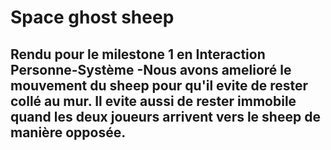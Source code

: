 # Space ghost sheep

Rendu pour le milestone 1 en Interaction Personne-Système
-Nous avons amelioré le mouvement du sheep pour qu'il evite de rester collé au mur. Il evite aussi de rester immobile quand les deux joueurs arrivent vers le sheep de manière opposée.
-

